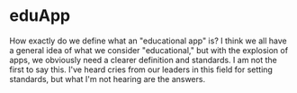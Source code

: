 # eduApp

How exactly do we define what an "educational app" is? I think we all have a general idea of what we consider "educational," but with the explosion of apps, we obviously need a clearer definition and standards. I am not the first to say this. I've heard cries from our leaders in this field for setting standards, but what I'm not hearing are the answers.
